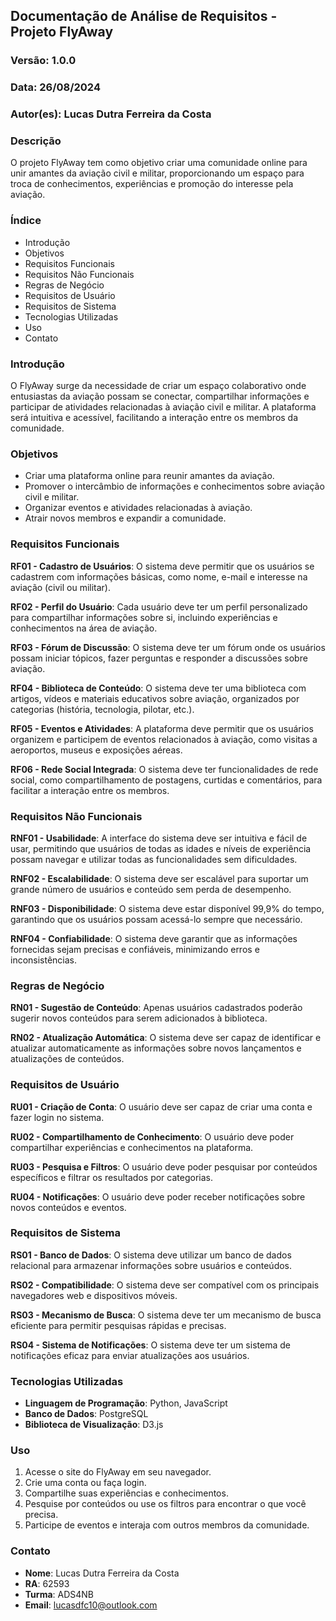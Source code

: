 ## Documentação de Análise de Requisitos - Projeto FlyAway

### Versão: 1.0.0

### Data: 26/08/2024

### Autor(es): Lucas Dutra Ferreira da Costa

### Descrição

O projeto FlyAway tem como objetivo criar uma comunidade online para unir amantes da aviação civil e militar, proporcionando um espaço para troca de conhecimentos, experiências e promoção do interesse pela aviação.

### Índice

- Introdução
- Objetivos
- Requisitos Funcionais
- Requisitos Não Funcionais
- Regras de Negócio
- Requisitos de Usuário
- Requisitos de Sistema
- Tecnologias Utilizadas
- Uso
- Contato

### Introdução

O FlyAway surge da necessidade de criar um espaço colaborativo onde entusiastas da aviação possam se conectar, compartilhar informações e participar de atividades relacionadas à aviação civil e militar. A plataforma será intuitiva e acessível, facilitando a interação entre os membros da comunidade.

### Objetivos

- Criar uma plataforma online para reunir amantes da aviação.
- Promover o intercâmbio de informações e conhecimentos sobre aviação civil e militar.
- Organizar eventos e atividades relacionadas à aviação.
- Atrair novos membros e expandir a comunidade.

### Requisitos Funcionais

**RF01 - Cadastro de Usuários**: O sistema deve permitir que os usuários se cadastrem com informações básicas, como nome, e-mail e interesse na aviação (civil ou militar).

**RF02 - Perfil do Usuário**: Cada usuário deve ter um perfil personalizado para compartilhar informações sobre si, incluindo experiências e conhecimentos na área de aviação.

**RF03 - Fórum de Discussão**: O sistema deve ter um fórum onde os usuários possam iniciar tópicos, fazer perguntas e responder a discussões sobre aviação.

**RF04 - Biblioteca de Conteúdo**: O sistema deve ter uma biblioteca com artigos, vídeos e materiais educativos sobre aviação, organizados por categorias (história, tecnologia, pilotar, etc.).

**RF05 - Eventos e Atividades**: A plataforma deve permitir que os usuários organizem e participem de eventos relacionados à aviação, como visitas a aeroportos, museus e exposições aéreas.

**RF06 - Rede Social Integrada**: O sistema deve ter funcionalidades de rede social, como compartilhamento de postagens, curtidas e comentários, para facilitar a interação entre os membros.

### Requisitos Não Funcionais

**RNF01 - Usabilidade**: A interface do sistema deve ser intuitiva e fácil de usar, permitindo que usuários de todas as idades e níveis de experiência possam navegar e utilizar todas as funcionalidades sem dificuldades.

**RNF02 - Escalabilidade**: O sistema deve ser escalável para suportar um grande número de usuários e conteúdo sem perda de desempenho.

**RNF03 - Disponibilidade**: O sistema deve estar disponível 99,9% do tempo, garantindo que os usuários possam acessá-lo sempre que necessário.

**RNF04 - Confiabilidade**: O sistema deve garantir que as informações fornecidas sejam precisas e confiáveis, minimizando erros e inconsistências.

### Regras de Negócio

**RN01 - Sugestão de Conteúdo**: Apenas usuários cadastrados poderão sugerir novos conteúdos para serem adicionados à biblioteca.

**RN02 - Atualização Automática**: O sistema deve ser capaz de identificar e atualizar automaticamente as informações sobre novos lançamentos e atualizações de conteúdos.

### Requisitos de Usuário

**RU01 - Criação de Conta**: O usuário deve ser capaz de criar uma conta e fazer login no sistema.

**RU02 - Compartilhamento de Conhecimento**: O usuário deve poder compartilhar experiências e conhecimentos na plataforma.

**RU03 - Pesquisa e Filtros**: O usuário deve poder pesquisar por conteúdos específicos e filtrar os resultados por categorias.

**RU04 - Notificações**: O usuário deve poder receber notificações sobre novos conteúdos e eventos.

### Requisitos de Sistema

**RS01 - Banco de Dados**: O sistema deve utilizar um banco de dados relacional para armazenar informações sobre usuários e conteúdos.

**RS02 - Compatibilidade**: O sistema deve ser compatível com os principais navegadores web e dispositivos móveis.

**RS03 - Mecanismo de Busca**: O sistema deve ter um mecanismo de busca eficiente para permitir pesquisas rápidas e precisas.

**RS04 - Sistema de Notificações**: O sistema deve ter um sistema de notificações eficaz para enviar atualizações aos usuários.

### Tecnologias Utilizadas

- **Linguagem de Programação**: Python, JavaScript
- **Banco de Dados**: PostgreSQL
- **Biblioteca de Visualização**: D3.js

### Uso

1. Acesse o site do FlyAway em seu navegador.
2. Crie uma conta ou faça login.
3. Compartilhe suas experiências e conhecimentos.
4. Pesquise por conteúdos ou use os filtros para encontrar o que você precisa.
5. Participe de eventos e interaja com outros membros da comunidade.

### Contato

- **Nome**: Lucas Dutra Ferreira da Costa
- **RA**: 62593
- **Turma**: ADS4NB
- **Email**: lucasdfc10@outlook.com